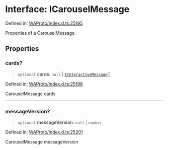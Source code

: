 # Interface: ICarouselMessage

Defined in: [WAProto/index.d.ts:25195](https://github.com/Fokusdotid/bail/blob/82f46c566476ac566bfd781dede14412fcdfb787/WAProto/index.d.ts#L25195)

Properties of a CarouselMessage.

## Properties

### cards?

> `optional` **cards**: `null` \| [`IInteractiveMessage`](../../../interfaces/IInteractiveMessage.md)[]

Defined in: [WAProto/index.d.ts:25198](https://github.com/Fokusdotid/bail/blob/82f46c566476ac566bfd781dede14412fcdfb787/WAProto/index.d.ts#L25198)

CarouselMessage cards

***

### messageVersion?

> `optional` **messageVersion**: `null` \| `number`

Defined in: [WAProto/index.d.ts:25201](https://github.com/Fokusdotid/bail/blob/82f46c566476ac566bfd781dede14412fcdfb787/WAProto/index.d.ts#L25201)

CarouselMessage messageVersion
